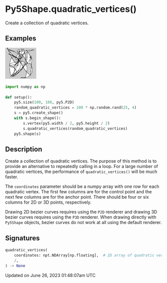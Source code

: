 # Py5Shape.quadratic_vertices()

Create a collection of quadratic vertices.

## Examples

<div class="example-table">

<div class="example-row"><div class="example-cell-image">

![example picture for quadratic_vertices()](/images/reference/Py5Shape_quadratic_vertices_0.png)

</div><div class="example-cell-code">

```python
import numpy as np

def setup():
    py5.size(100, 100, py5.P2D)
    random_quadratic_vertices = 100 * np.random.rand(25, 4)
    s = py5.create_shape()
    with s.begin_shape():
        s.vertex(py5.width / 2, py5.height / 2)
        s.quadratic_vertices(random_quadratic_vertices)
    py5.shape(s)
```

</div></div>

</div>

## Description

Create a collection of quadratic vertices. The purpose of this method is to provide an alternative to repeatedly calling [](py5shape_quadratic_vertex) in a loop. For a large number of quadratic vertices, the performance of `quadratic_vertices()` will be much faster.

The `coordinates` parameter should be a numpy array with one row for each quadratic vertex. The first few columns are for the control point and the next few columns are for the anchor point. There should be four or six columns for 2D or 3D points, respectively.

Drawing 2D bezier curves requires using the `P2D` renderer and drawing 3D bezier curves requires using the `P3D` renderer. When drawing directly with `Py5Shape` objects, bezier curves do not work at all using the default renderer.

## Signatures

```python
quadratic_vertices(
    coordinates: npt.NDArray[np.floating],  # 2D array of quadratic vertex coordinates with 4 or 6 columns for 2D or 3D points, respectively
    /,
) -> None
```

Updated on June 26, 2023 01:48:07am UTC
